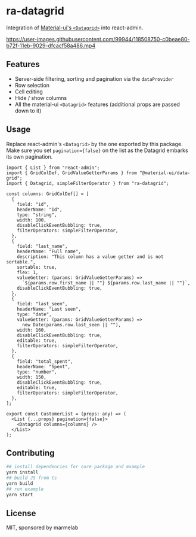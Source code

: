# ra-datagrid

Integration of [Material-ui's `<Datagrid>`](https://material-ui.com/components/data-grid/) into react-admin.

https://user-images.githubusercontent.com/99944/118508750-c0beae80-b72f-11eb-9029-dfcacf58a486.mp4

## Features

- Server-side filtering, sorting and pagination via the `dataProvider`
- Row selection
- Cell editing
- Hide / show columns
- All the material-ui `<Datagrid>` features (additional props are passed down to it)

## Usage

Replace react-admin's `<Datagrid>` by the one exported by this package. Make sure you set `pagination={false}` on the list as the Datagrid embarks its own pagination. 

```tsx
import { List } from "react-admin";
import { GridColDef, GridValueGetterParams } from "@material-ui/data-grid";
import { Datagrid, simpleFilterOperator } from "ra-datagrid";

const columns: GridColDef[] = [
  {
    field: "id",
    headerName: "Id",
    type: "string",
    width: 100,
    disableClickEventBubbling: true,
    filterOperators: simpleFilterOperator,
  },
  {
    field: "last_name",
    headerName: "Full name",
    description: "This column has a value getter and is not sortable.",
    sortable: true,
    flex: 1,
    valueGetter: (params: GridValueGetterParams) =>
      `${params.row.first_name || ""} ${params.row.last_name || ""}`,
    disableClickEventBubbling: true,
  },
  {
    field: "last_seen",
    headerName: "Last seen",
    type: "date",
    valueGetter: (params: GridValueGetterParams) =>
      new Date(params.row.last_seen || ""),
    width: 160,
    disableClickEventBubbling: true,
    editable: true,
    filterOperators: simpleFilterOperator,
  },
  {
    field: "total_spent",
    headerName: "Spent",
    type: "number",
    width: 150,
    disableClickEventBubbling: true,
    editable: true,
    filterOperators: simpleFilterOperator,
  },
];

export const CustomerList = (props: any) => (
  <List {...props} pagination={false}>
    <Datagrid columns={columns} />
  </List>
);
```

## Contributing

```sh
## install dependencies for core package and example
yarn install
## build JS from ts
yarn build
## run example
yarn start
```

## License

MIT, sponsored by marmelab
